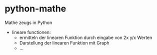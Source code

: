 # python-mathe
Mathe zeugs in Python
- lineare functionen:
  - ermitteln der linearen Funktion durch eingabe von 2x y/x Werten
  - Darstellung der linearen Funktion mit Graph
  - ...
